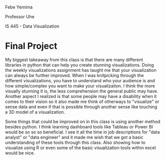 Febe Yemima

Professor Uhe

IS 445 - Data Visualization

# Final Project

My biggest takeaway from this class is that there are many different libraries in python that can help you create stunning visualizations. Doing the weekly visualizations assignment has taught me that your visualization can always be further improved. When I was knitpicking through the different visualizations, you have to understand who your audience is and how simple/complex you want to make your visualizaiton. I think the more visually stunning it is, the less comprehension the general public may have. Another aspect I realized is that some people may have a disability when it comes to their vision so it also made me think of otherways to "visualize" or sense data and even if that is possible through another sense like touching a 3D model of a visualization.

Some things that could be improved on in this class is using another method besides python. I think learning dashboard tools like Tableau or Power BI would be so so so beneficial. I see it all the time in job descriptions for "data analyst" or "data engineer" and it made me wish that we got a basic understanding of these tools through this class. Also showing how to visualize using R or even some of the basic visualization tools within excel would be nice. 
